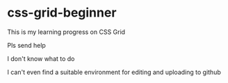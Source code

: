 # css-grid-beginner
This is my learning progress on CSS Grid

Pls send help

I don't know what to do

I can't even find a suitable environment for editing and uploading to github
